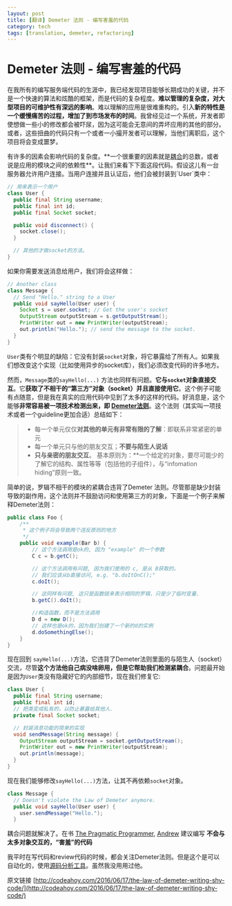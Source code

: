 ```yaml
---
layout: post
title: [翻译] Demeter 法则 - 编写害羞的代码
category: tech 
tags: [translation, demeter, refactoring]
---
```


# Demeter 法则 - 编写害羞的代码

在我所有的编写服务端代码的生涯中，我已经发现项目能够长期成功的关键，并不是一个快速的算法和炫酷的框架，而是代码的复杂程度。**难以管理的复杂度，对大型项目的可维护性有深远的影响**。难以理解的应用是很难重构的。引入**新的特性是一个缓慢痛苦的过程，增加了到市场发布的时间**。我曾经见过一个系统，开发者即使想做一些小的修改都会被吓尿，因为这可能会无意间的弄坏应用的其他的部分。或者，这些扭曲的代码只有一个或者一小撮开发者可以理解，当他们离职后，这个项目将会变成噩梦。

有许多的因素会影响代码的复杂度。**一个很重要的因素就是[耦合](https://en.wikipedia.org/wiki/Coupling_(computer_programming))的总数，或者说是应用的模块之间的依赖性**。让我们来看下下面这段代码。假设这儿有一台服务器允许用户连接。当用户连接并且认证后，他们会被封装到`User`类中：

```java
// 用来表示一个用户
class User {
  public final String username;
  public final int id;
  public final Socket socket;

  public void disconnect() {
    socket.close();
  }

  // 其他的才做socket的方法。
}
```

如果你需要发送消息给用户，我们将会这样做：

```java
// Another class
class Message {
  // Send "Hello." string to a User
  public void sayHello(User user) {
    Socket s = user.socket; // Get the user's socket
    OutputStream outputStream = s.getOutputStream();
    PrintWriter out = new PrintWriter(outputStream);
    out.println("Hello."); // send the message to the socket.
  }
}
```

`User`类有个明显的缺陷：它没有封装`socket`对象，将它暴露给了所有人。如果我们想改变这个实现（比如使用异步的socket库），我们必须改变代码的许多地方。

然而，`Message`类的`sayHello(...)` 方法也同样有问题。**它与`socket`对象直接交互**。它**获取了不相干的“第三方”对象（socket）并且直接使用它**。这个例子可能有点随意，但是我在真实的应用代码中见到了太多的这样的代码。好消息是，这个能够**非常容易被一项技术检测出来，即 [Demeter法则](http://www.ccs.neu.edu/research/demeter/papers/law-of-demeter/oopsla88-law-of-demeter.pdf)**。这个法则（其实叫一项技术或者一个guideline更加合适）总结如下：

>  * 每一个单元仅仅**对其他的单元有非常有限的了解**：即联系非常紧密的单元
>  * 每一个单元只与他的朋友交互；**不要与陌生人说话**
>  * **只与亲密的朋友交互**。
>  基本原则为：**一个给定的对象，要尽可能少的了解它的结构、属性等等（包括他的子组件），与“infomation hiding”原则一致。

简单的说，罗辑不相干的模块的紧耦合违背了Demeter 法则。尽管那是缺少封装导致的副作用，这个法则并不鼓励访问和使用第三方的对象，下面是一个例子来解释Demeter法则：

```java
public class Foo {
    /**
     * 这个例子将会导致两个违反原则的地方
     */
    public void example(Bar b) {
        // 这个方法调用是ok的, 因为 "example" 的一个参数
        C c = b.getC();

        // 这个方法调用有问题, 因为我们使用的 c, 是从 B获取的。
        // 我们应该从b直接访问, e.g. "b.doItOnC();"
        c.doIt();

        // 这同样有问题, 这只是函数链来表示相同的罗辑，只是少了临时变量.
        b.getC().doIt();

        //构造函数，而不是方法调用
        D d = new D();
        // 这样也是ok的，因为我们创建了一个新的d的实例
        d.doSomethingElse();
    }
}
```

现在回到 `sayHello(...)`方法，它违背了Demeter法则里面的与陌生人（socket）交流，尽管**这个方法他自己病没啥卵用，但是它帮助我们检测紧耦合**。问题最开始是因为`User`类没有隐藏好它的内部细节，现在我们修复它:

```java
class User {
  public final String username;
  public final int id;
  // 把类变成私有的，以防止暴露给其他人.
  private final Socket socket;

  // 封装消息功能的简单的实现
  void sendMessage(String message) {
    OutputStream outputStream = socket.getOutputStream();
    PrintWriter out = new PrintWriter(outputStream);
    out.println(message);
  }
}
```

现在我们能够修改`sayHello(...)`方法，让其不再依赖`socket`对象。

```java
class Message {
  // Doesn't violate the Law of Demeter anymore.
  public void sayHello(User user) {
    user.sendMessage("Hello.");
  }
```

耦合问题就解决了。在书 [The Pragmatic Programmer](https://www.amazon.com/Pragmatic-Programmer-Journeyman-Master/dp/020161622X), [Andrew](https://twitter.com/pragmaticandy) 建议编写 **不会与太多对象交互的，“害羞”的代码**

我平时在写代码和review代码的时候，都会关注Demeter法则。但是这个是可以自动化的，使用[源码分析工具](http://pmd.github.io/)。虽然我没用用过他。


原文链接 [http://codeahoy.com/2016/06/17/the-law-of-demeter-writing-shy-code/](http://codeahoy.com/2016/06/17/the-law-of-demeter-writing-shy-code/)
